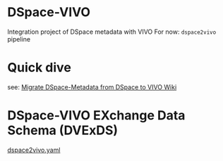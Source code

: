 
# DSpace-VIVO
Integration project of DSpace metadata with VIVO 
For now: `dspace2vivo` pipeline

# Quick dive
see: [Migrate DSpace-Metadata from DSpace to VIVO Wiki](https://wiki.lyrasis.org/display/VIVO/Migrate+DSpace-Metadata+from+DSpace+to+VIVO)
# DSpace-VIVO EXchange Data Schema (DVExDS)
 [dspace2vivo.yaml](https://editor.swagger.io/?url=https://raw.githubusercontent.com/vivo-community/DSpace-VIVO/dev-heon/bundles/org.vivoweb.dspacevivo.model.openapi/dspace2vivo.yaml)

